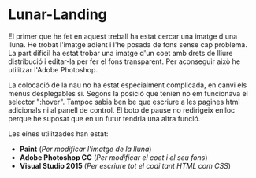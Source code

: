 # Lunar-Landing
El primer que he fet en aquest treball ha estat cercar una imatge d'una lluna. He trobat l'imatge adient i l'he posada de fons sense cap problema. La part difícil ha estat trobar una imatge d'un coet amb drets de lliure distribució i editar-la per fer el fons transparent. Per aconseguir això he utilitzar l'Adobe Photoshop.

La colocació de la nau no ha estat especialment complicada, en canvi els menus desplegables si. Segons la posició que tenien no em funcionava el selector ":hover". Tampoc sabia ben be que escriure a les pagines html adicionals ni al panell de control. 
El boto de pause no redirigeix enlloc perque he suposat que en un futur tendria una altra funció.

Les eines utilitzades han estat:

* **Paint** (_Per modificar l'imatge de la lluna_)
* **Adobe Photoshop CC** (_Per modificar el coet i el seu fons_)
* **Visual Studio 2015** (_Per escriure tot el codi tant HTML com CSS_)

